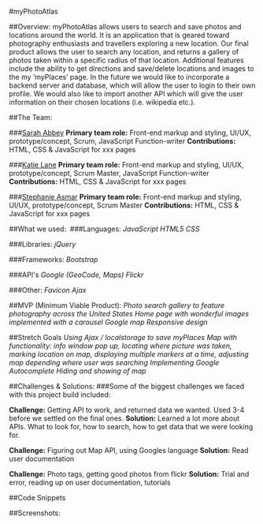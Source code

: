 #myPhotoAtlas


##Overview:
myPhotoAtlas allows users to search and save photos and locations around the world. It is an application that is geared toward photography enthusiasts and travellers exploring a new location. Our final product allows the user to search any location, and returns a gallery of photos taken within a specific radius of that location. Additional features include the ability to get directions and save/delete locations and images to the my ‘myPlaces’ page. In the future we would like to incorporate a backend server and database, which will allow the user to login to their own profile. We would also like to import another API which will give the user information on their chosen locations (i.e. wikipedia etc.).


##The Team:

###[Sarah Abbey](https://github.com/sabbey37)
**Primary team role:** Front-end markup and styling, UI/UX, prototype/concept, Scrum, JavaScript Function-writer
**Contributions:** HTML, CSS & JavaScript for xxx pages

###[Katie Lane](https://github.com/MaeDae11)
**Primary team role:** Front-end markup and styling, UI/UX, prototype/concept, Scrum Master, JavaScript Function-writer
**Contributions:** HTML, CSS & JavaScript for xxx pages

###[Stephanie Asmar](https://github.com/stephanieasmar)
**Primary team role:** Front-end markup and styling, UI/UX, prototype/concept, Scrum Master
**Contributions:** HTML, CSS & JavaScript for xxx pages


##What we used: 
###Languages:
*JavaScript*
*HTML5*
*CSS*

###Libraries:
*jQuery*

###Frameworks:
*Bootstrap*

###API's
*Google (GeoCode, Maps)*
*Flickr*

###Other:
*Favicon*
*Ajax*


##MVP (Minimum Viable Product):
*Photo search gallery to feature photography across the United States*
*Home page with wonderful images implemented with a carousel*
*Google map*
*Responsive design*


##Stretch Goals
*Using Ajax / localstorage to save myPlaces*
*Map with functionality: info window pop up, locating where picture was taken, marking location on map, displaying multiple markers at a time, adjusting map depending where user was searching*
*Implementing Google Autocomplete*
*Hiding and showing of map*


##Challenges & Solutions:
###Some of the biggest challenges we faced with this project build included:

**Challenge:** Getting API to work, and returned data we wanted. Used 3-4 before we settled on the final ones.
**Solution:** Learned a lot more about APIs. What to look for, how to search, how to get data that we were looking for. 

**Challenge:** Figuring out Map API, using Googles language
**Solution:** Read user documentation

**Challenge:** Photo tags, getting good photos from flickr
**Solution:** Trial and error, reading up on user documentation, tutorials


##Code Snippets





##Screenshots:
<img src="" alt="">
<img src="" alt="">
<img src="" alt="">
<img src="" alt="">
<img src="" alt="">
<img src="" alt="">
<img src="" alt="">
<img src="" alt="">

       
